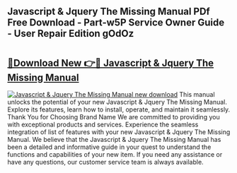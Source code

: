 ## Javascript & Jquery The Missing Manual PDf Free Download - Part-w5P Service Owner Guide - User Repair Edition gOdOz

# <h2><a href="http://bc4476.oget.top/?id=Javascript+%26+Jquery+The+Missing+Manual">🔗Download New 👉🔴 Javascript & Jquery The Missing Manual</a></h2>

[![Javascript & Jquery The Missing Manual new download](https://i.imgur.com/5g1atiW.png)](http://bc4476.oget.top/?id=Javascript+%26+Jquery+The+Missing+Manual)
This manual unlocks the potential of your new Javascript & Jquery The Missing Manual. Explore its features, learn how to install, operate, and maintain it seamlessly. Thank You for Choosing Brand Name We are committed to providing you with exceptional products and services. Experience the seamless integration of list of features with your new Javascript & Jquery The Missing Manual. We believe that the Javascript & Jquery The Missing Manual has been a detailed and informative guide in your quest to understand the functions and capabilities of your new item. If you need any assistance or have any questions, our customer service team is always available.

